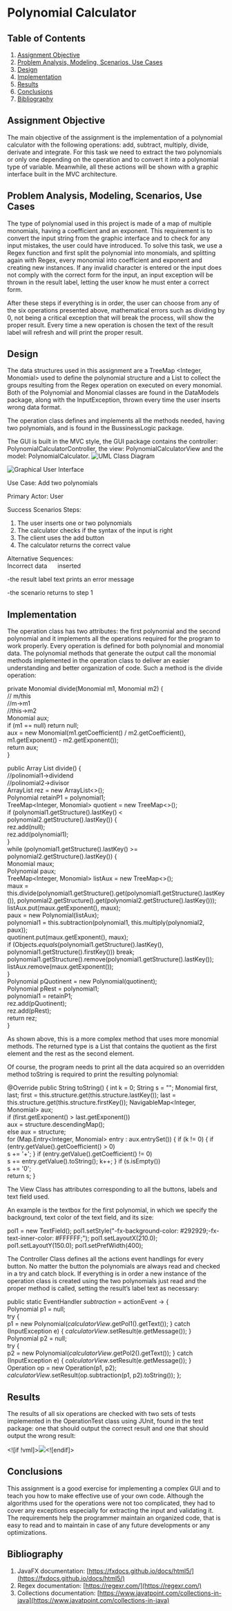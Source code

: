

# Polynomial Calculator


## Table of Contents  
1. [Assignment Objective](#assignment-objective) 
2. [Problem Analysis, Modeling, Scenarios, Use Cases](#problem-analysis-modeling-scenarios-use-cases) 
3. [Design](#design)
4. [Implementation](#implementation) 
5. [Results](#results) 
6. [Conclusions](#conclusions) 
7. [Bibliography](#bibliography)

## Assignment Objective

The main objective of the assignment is the implementation of a polynomial calculator with the following operations: add, subtract, multiply, divide, derivate and integrate. For this task we need to extract the two polynomials or only one depending on the operation and to convert it into a polynomial type of variable. Meanwhile, all these actions will be shown with a graphic interface built in the MVC architecture.

## Problem Analysis, Modeling, Scenarios, Use Cases

The type of polynomial used in this project is made of a map of multiple monomials, having a coefficient and an exponent. This requirement is to convert the input string from the graphic interface and to check for any input mistakes, the user could have introduced. To solve this task, we use a Regex function and first split the polynomial into monomials, and splitting again with Regex, every monomial into coefficient and exponent and creating new instances. If any invalid character is entered or the input does not comply with the correct form for the input, an input exception will be thrown in the result label, letting the user know he must enter a correct form.

After these steps if everything is in order, the user can choose from any of the six operations presented above, mathematical errors such as dividing by 0, not being a critical exception that will break the process, will show the proper result. Every time a new operation is chosen the text of the result label will refresh and will print the proper result.

## Design

The data structures used in this assignment are a TreeMap <Integer, Monomial> used to define the polynomial structure and a List<String> to collect the groups resulting from the Regex operation on executed on every monomial. Both of the Polynomial and Monomial classes are found in the DataModels package, along with the InputException, thrown every time the user inserts wrong data format.

The operation class defines and implements all the methods needed, having two polynomials, and is found in the BussinessLogic package.

The GUI is built in the MVC style, the GUI package contains the controller: PolynomialCalculatorController, the view: PolynomialCalculatorView and the model: PolynomialCalculator.
![UML Class Diagram](https://github.com/vladvadean/Polynomial-Calculator/assets/126804850/0b5b161f-92cf-4dda-b913-dd586a229530)


![Graphical User Interface](https://github.com/vladvadean/Polynomial-Calculator/assets/126804850/91cef4a2-2e5f-4cbc-be7c-7724b7319d8a)

Use Case: Add two polynomials

Primary Actor: User

Success Scenarios Steps:

1.  The user inserts one or two polynomials
2.  The calculator checks if the syntax of the input is right
3.  The client uses the add button
4.  The calculator returns the correct value

Alternative Sequences:  
Incorrect data <span style="margin-left:20px;"></span>inserted

-the result label text prints an error message

-the scenario returns to step 1

## Implementation

The operation class has two attributes: the first polynomial and the second polynomial and it implements all the operations required for the program to work properly. Every operation is defined for both polynomial and monomial data. The polynomial methods that generate the output call the monomial methods implemented in the operation class to deliver an easier understanding and better organization of code. Such a method is the divide operation:

private Monomial divide(Monomial m1, Monomial m2) {  
// m/this  
//m->m1  
//this->m2  
Monomial aux;  
if (m1 == null) return null;  
aux = new Monomial(m1.getCoefficient() / m2.getCoefficient(), m1.getExponent() - m2.getExponent());  
return aux;  
}  
  
public Array List<Polynomial> divide() {  
//polinomial1->dividend  
//polinomial2->divisor  
ArrayList<Polynomial> rez = new ArrayList<>();  
Polynomial retainP1 = polynomial1;  
TreeMap<Integer, Monomial> quotient = new TreeMap<>();  
if (polynomial1.getStructure().lastKey() < polynomial2.getStructure().lastKey()) {  
rez.add(null);  
rez.add(polynomial1);  
}  
while (polynomial1.getStructure().lastKey() >= polynomial2.getStructure().lastKey()) {  
Monomial maux;  
Polynomial paux;  
TreeMap<Integer, Monomial> listAux = new TreeMap<>();  
maux = this.divide(polynomial1.getStructure().get(polynomial1.getStructure().lastKey()), polynomial2.getStructure().get(polynomial2.getStructure().lastKey()));  
listAux.put(maux.getExponent(), maux);  
paux = new Polynomial(listAux);  
polynomial1 = this.subtraction(polynomial1, this.multiply(polynomial2, paux));  
quotinent.put(maux.getExponent(), maux);  
if (Objects._equals_(polynomial1.getStructure().lastKey(), polynomial1.getStructure().firstKey())) break;  
polynomial1.getStructure().remove(polynomial1.getStructure().lastKey());  
listAux.remove(maux.getExponent());  
}  
Polynomial pQuotinent = new Polynomial(quotinent);  
Polynomial pRest = polynomial1;  
polynomial1 = retainP1;  
rez.add(pQuotinent);  
rez.add(pRest);  
return rez;  
}

As shown above, this is a more complex method that uses more monomial methods. The returned type is a List<Polynomial> that contains the quotient as the first element and the rest as the second element.

Of course, the program needs to print all the data acquired so an overridden method toString is required to print the resulting polynomial:

  @Override public String toString() { int k = 0; String s = ""; Monomial first, last; first = this.structure.get(this.structure.lastKey()); last = this.structure.get(this.structure.firstKey()); NavigableMap<Integer, Monomial> aux;  
  if (first.getExponent() > last.getExponent())  
  aux = structure.descendingMap();  
  else aux = structure;  
  for (Map.Entry<Integer, Monomial> entry : aux.entrySet()) { if (k != 0) { if (entry.getValue().getCoefficient() > 0)  
  s += '+'; } if (entry.getValue().getCoefficient() != 0)  
  s += entry.getValue().toString(); k++; } if (s.isEmpty())  
  s += '0';  
  return s; }

The View Class has attributes corresponding to all the buttons, labels and text field used.

An example is the textbox for the first polynomial, in which we specify the background, text color of the text field, and its size:

pol1 = new TextField(); pol1.setStyle("-fx-background-color: #292929;-fx-text-inner-color: #FFFFFF;"); pol1.setLayoutX(210.0); pol1.setLayoutY(150.0); pol1.setPrefWidth(400);

The Controller Class defines all the actions event handlings for every button. No matter the button the polynomials are always read and checked in a try and catch block. If everything is in order a new instance of the operation class is created using the two polynomials just read and the proper method is called, setting the result’s label text as necessary:

public static EventHandler<ActionEvent> _subtraction_ = actionEvent -> {  
  Polynomial p1 = null;  
  try {  
  p1 = new Polynomial(_calculatorView_.getPol1().getText()); } catch (InputException e) { _calculatorView_.setResult(e.getMessage()); }  
  Polynomial p2 = null;  
  try {  
  p2 = new Polynomial(_calculatorView_.getPol2().getText()); } catch (InputException e) { _calculatorView_.setResult(e.getMessage()); }  
  Operation op = new Operation(p1, p2); _calculatorView_.setResult(op.subtraction(p1, p2).toString()); };

## Results

The results of all six operations are checked with two sets of tests implemented in the OperationTest class using JUnit, found in the test package: one that should output the correct result and one that should output the wrong result:

<![if !vml]>![](file:///C:/Users/DELL/AppData/Local/Temp/msohtmlclip1/01/clip_image006.gif)<![endif]>

## Conclusions

This assignment is a good exercise for implementing a complex GUI and to teach you how to make effective use of your own code. Although the algorithms used for the operations were not too complicated, they had to cover any exceptions especially for extracting the input and validating it. The requirements help the programmer maintain an organized code, that is easy to read and to maintain in case of any future developments or any optimizations.

## Bibliography

1.  JavaFX documentation: [https://fxdocs.github.io/docs/html5/](https://fxdocs.github.io/docs/html5/)
2.  Regex documentation: [https://regexr.com/](https://regexr.com/)
3.  Collections documentation: [https://www.javatpoint.com/collections-in-java](https://www.javatpoint.com/collections-in-java)
